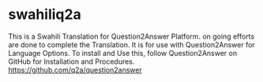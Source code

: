 # swahiliq2a
This is a Swahili Translation for Question2Answer Platform. on going efforts are done to complete the Translation.
It is for use with Question2Answer for Language Options.
To install and Use this, follow Question2Answer on GitHub for Installation and Procedures. https://github.com/q2a/question2answer
